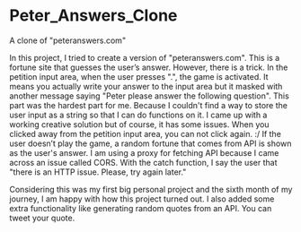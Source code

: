 # Peter_Answers_Clone
A clone of "peteranswers.com"

In this project, I tried to create a version of "peteranswers.com". This is a fortune site that guesses the user’s answer. However, there is a trick. In the petition input area, when the user presses ".", the game is activated. It means you actually write your answer to the input area but it masked with another message saying "Peter please answer the following question". This part was the hardest part for me. Because I couldn't find a way to store the user input as a string so that I can do functions on it. I came up with a working creative solution but of course, it has some issues. When you clicked away from the petition input area, you can not click again. :/ If the user doesn’t play the game, a random fortune that comes from API is shown as the user's answer. I am using a proxy for fetching API because I came across an issue called CORS. With the catch function, I say the user that "there is an HTTP issue. Please, try again later."

Considering this was my first big personal project and the sixth month of my journey, I am happy with how this project turned out. I also added some extra functionality like generating random quotes from an API. You can tweet your quote. 
